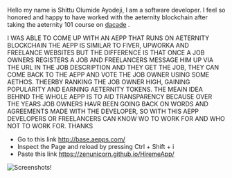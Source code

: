 Hello my name is Shittu Olumide Ayodeji, I am a software developer. I feel so honored and happy to have worked with the aeternity blockchain after taking the aeternity 101 course on [dacade](wwww.dacade.org) .

I WAS ABLE TO COME UP WITH AN AEPP THAT RUNS ON AETERNITY BLOCKCHAIN THE AEPP IS SIMILAR TO FIVER, UPWORKA AND FREELANCE WEBSITES BUT THE DIFFERENCE IS THAT ONCE A JOB OWNERS REGISTERS A JOB AND FREELANCERS MESSAGE HIM UP VIA THE URL IN THE JOB DESCRIPTION AND THEY GET THE JOB, THEY CAN COME BACK TO THE AEPP AND VOTE THE JOB OWNER USING SOME AETHOS. THEERBY RANKING THE JOB OWNER HIGH, GAINING POPULARITY AND EARNING AETERNITY TOKENS. THE MEAIN IDEA BEHIND THE WHOLE AEPP IS TO AID TRANSPARENCY BECAUSE OVER THE YEARS JOB OWNERS HAVR BEEN GOING BACK ON WORDS AND AGREEMENTS MADE WITH THE DEVELOPER, SO WITH THIS AEPP DEVELOPERS OR FREELANCERS CAN KNOW WO TO WORK FOR AND WHO NOT TO WORK FOR. THANKS


* Go to this link http://base.aepps.com/
* Inspect the Page and reload by pressing Ctrl + Shift + i 
* Paste this link https://zenunicorn.github.io/HiremeApp/

![Screenshots!](/img/download2.png "Screenshots")
